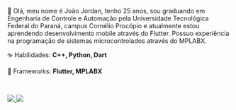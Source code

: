 <p align="left"> 
 🖖 Olá, meu nome é João Jordan, tenho 25 anos, sou graduando em Engenharia de Controle e Automação pela Universidade Tecnológica Federal do Paraná, campus Cornélio Procópio e atualmente estou aprendendo desenvolvimento mobile através do Flutter. Possuo experiência na programação de sistemas microcontrolados através do MPLABX.
</p>

<p align="left">
 ☕ Habilidades: <strong>C++, Python, Dart</strong>
</p>

<p align="left">
  💼 Frameworks: <strong>Flutter, MPLABX</strong>
</p>

<br>

<p align="left">
  <a href="https://www.instagram.com/_joaojordan/" alt="Instagram">
    <img src="https://img.shields.io/badge/-Instagram-6610F2?style=for-the-badge&logo=Instagram&logoColor=FFFFFF&link=https://www.instagram.com/_joaojordan"/>
  </a>
  
  <a href="https://www.linkedin.com/in/iuricode" alt="Linkedin">
    <img src="https://img.shields.io/badge/-Linkedin-6610F2?style=for-the-badge&logo=Linkedin&logoColor=FFFFFF&link=https://www.linkedin.com/in/joaojordan"/>
  </a>
 
</p>
